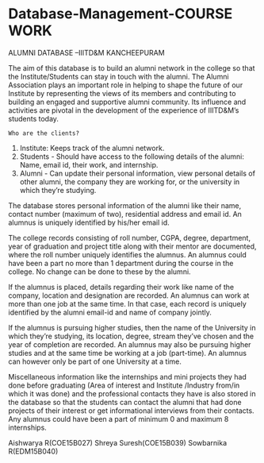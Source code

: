 # Database-Management-COURSE WORK

ALUMNI DATABASE –IIITD&M KANCHEEPURAM


The aim of this database is to build an alumni network in the college so that the Institute/Students can stay in touch with the
alumni. 
The Alumni Association plays an important role in helping to shape the future of our Institute by representing the views of its
members and contributing to building an engaged and supportive alumni community. Its influence and activities are pivotal in the 
development of the experience of IIITD&M’s students today.



	Who are the clients?

1. Institute: Keeps track of the alumni network.  
2. Students - Should have access to the following details of the alumni: Name, email id, their work, and internship.
3. Alumni - Can update their personal information, view personal details of other alumni, the company they are working for,
            or the university in which they’re studying.

The database stores personal information of the alumni like their name, contact number (maximum of two), residential address 
  and email id. An alumnus is uniquely identified by his/her email id.


The college records consisting of roll number, CGPA, degree, department, year of graduation and project title along with 
  their mentor are documented, where the roll number uniquely identifies the alumnus. 
An alumnus could have been a part no more than 1 department during the course in the college. No change can be done to these by
  the alumni. 

If the alumnus is placed, details regarding their work like name of the company, location and designation are recorded. 
  An alumnus can work at more than one job at the same time. In that case, each record is uniquely identified by the alumni
  email-id and name of company jointly. 

If the alumnus is pursuing higher studies, then the name of the University in which they’re studying, its location, degree, 
  stream they’ve chosen and the year of completion are recorded. An alumnus may also be pursuing higher studies and at the same
  time be working at a job (part-time). An alumnus can however only be part of one University at a time.


Miscellaneous information like the internships and mini projects they had done before graduating (Area of interest and Institute
  /Industry from/in which it was done)  and the professional contacts they have is also stored in the database so that the students
  can contact the alumni that had done projects of their interest or get informational interviews from their contacts. Any alumnus 
  could have been a part of minimum 0 and maximum 8 internships.




Aishwarya R(COE15B027)
Shreya Suresh(COE15B039)
Sowbarnika R(EDM15B040)
